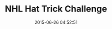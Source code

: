 ---
title:  "NHL Hat Trick Challenge"
client: "National Hockey League"
project_type: "Design and Front End Development of Mobile and Native Fantasy Sporting App"
image: nhl-htc
date:   2015-06-26 04:52:51
layout: portfolio


objective: Design and Develop a multi-platform game for Android and iOS devices, as well as mobile and desktop web. 

my_role_on_project: Primary designer and front end developer in AngularJS environment.

creative_process: NHL wanted a very slick native looking interface for this app, so I went directly to the ios human interface guidelines, and material design style guides for ideas. The scope of the game was fairly straight forward – answer three questions each game day; if you get them right, you earn a hat trick. After having read through the opinions of iOS and Google, we stumbled across Ionic. This turned out to be the perfect application for our app store products. It was just a matter of designing the game interface within the scope of Ionic, and making desktop match (mobile first!). 

project_duration: Design and development cycle was around 6 weeks.

design_challenge: While Ionic presented a pretty awesome foundation for laying things out for mobile and tablet, it also presented a highly opinionated method of development. Simple changes to things like headers became a serious undertaking.

challenge_resolution: Once I grasped how Ionic used overflow on their containers, and figured out their method of using variable (a bit different than Bootstrap), it became easier to bend the framework to my will. The way Ionic injects platform specific classes into the body element is wonderful, by the way. `grade-a platform-browser platform-ios platform-ios8 platform-ios8_0 platform-ready`

business_result: Follow up contract awarded for NHL Bracket Challenge fantasy game.
---